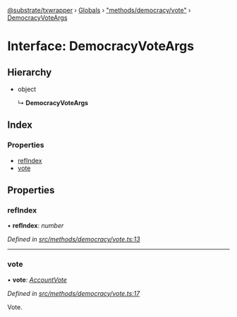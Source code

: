 [@substrate/txwrapper](../README.md) › [Globals](../globals.md) › ["methods/democracy/vote"](../modules/_methods_democracy_vote_.md) › [DemocracyVoteArgs](_methods_democracy_vote_.democracyvoteargs.md)

# Interface: DemocracyVoteArgs

## Hierarchy

* object

  ↳ **DemocracyVoteArgs**

## Index

### Properties

* [refIndex](_methods_democracy_vote_.democracyvoteargs.md#refindex)
* [vote](_methods_democracy_vote_.democracyvoteargs.md#vote)

## Properties

###  refIndex

• **refIndex**: *number*

*Defined in [src/methods/democracy/vote.ts:13](https://github.com/paritytech/txwrapper/blob/9438594/src/methods/democracy/vote.ts#L13)*

___

###  vote

• **vote**: *[AccountVote](../modules/_methods_democracy_types_.md#accountvote)*

*Defined in [src/methods/democracy/vote.ts:17](https://github.com/paritytech/txwrapper/blob/9438594/src/methods/democracy/vote.ts#L17)*

Vote.

